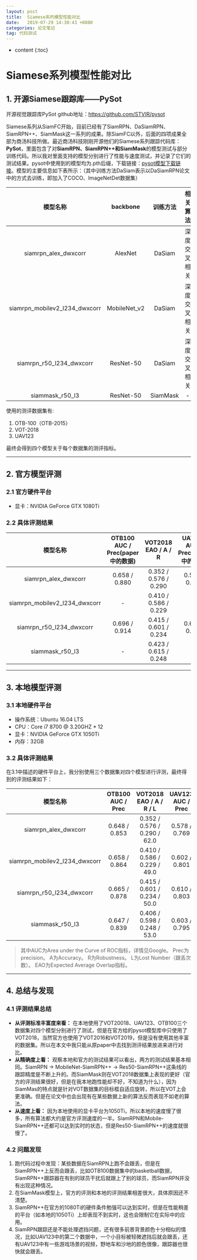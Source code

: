 ```yaml
---
layout: post
title:  Siamese系列模型性能对比
date:   2019-07-29 14:30:43 +0800
categories: 论文笔记
tag: 代码测试
---
```


* content
{:toc}

# Siamese系列模型性能对比

## 1. 开源Siamese跟踪库——PySot

开源视觉跟踪库PySot github地址：https://github.com/STVIR/pysot

Siamese系列从SiamFC开始，目前已经有了SiamRPN、DaSiamRPN、SiamRPN++、SiamMask这一系列的成果。除SiamFC以外，后面的四项成果全部为商汤科技所做。最近商汤科技刚刚开源他们的Siamese系列跟踪代码库：**PySot**，里面包含了对**SiamRPN、SiamRPN++和SiamMask**的模型测试与部分训练代码。所以我对里面支持的模型分别进行了性能与速度测试，并记录了它们的测试结果。pysot中使用到的模型均为.pth后缀，下载链接：[pysot模型下载链接](https://github.com/STVIR/pysot/blob/master/MODEL_ZOO.md)。模型的主要信息如下表所示：（其中训练方法DaSiam表示以DaSiamRPN论文中的方式去训练，即加入了COCO、ImageNetDet数据集）

模型名称|backbone|训练方法|相关算法|模型大小
:-:|:-:|:-:|:-:|:-:
siamrpn_alex_dwxcorr|AlexNet|DaSiam|深度交叉相关|25MB
siamrpn_mobilev2_l234_dwxcorr|MobileNet_v2|DaSiam|深度交叉相关|44.9MB
siamrpn_r50_l234_dwxcorr|ResNet-50|DaSiam|深度交叉相关|216.1MB
siammask_r50_l3|ResNet-50|SiamMask|-|86.1MB

使用的测评数据集有:
1. OTB-100（OTB-2015）
2. VOT-2018
3. UAV123

最终会得到四个模型关于每个数据集的测评指标。

----

## 2. 官方模型评测

### 2.1 官方硬件平台

- 显卡：NVIDIA GeForce GTX 1080Ti

### 2.2 具体评测结果

模型名称|OTB100</br>AUC / Prec(paper中的数据)|VOT2018</br>EAO / A / R|UAV123</br>AUC / Prec(paper中的数据)|速度(fps)
:-:|:-:|:-:|:-:|:-:
siamrpn_alex_dwxcorr|0.658 / 0.880|0.352 / 0.576 / 0.290|0.586 / 0.796|180
siamrpn_mobilev2_l234_dwxcorr|-|0.410 / 0.586 / 0.229|-|35
siamrpn_r50_l234_dwxcorr|0.696 / 0.914|0.415 / 0.601 / 0.234|0.613 / 0.807|75
siammask_r50_l3|-|0.423 / 0.615 / 0.248|-|56

-----

## 3. 本地模型评测

### 3.1 本地硬件平台

- 操作系统：Ubuntu 16.04 LTS
- CPU：Core i7 8700 @ 3.20GHZ * 12
- 显卡：NVIDIA GeForce GTX 1050Ti
- 内存：32GB

### 3.2 具体评测结果

在3.1中描述的硬件平台上，我分别使用三个数据集对四个模型进行评测，最终得到的评测结果如下：

模型名称|OTB100</br>AUC / Prec|VOT2018</br>EAO / A / R / L|UAV123</br>AUC / Prec|速度(fps)
:-:|:-:|:-:|:-:|:-:
siamrpn_alex_dwxcorr|0.648 / 0.853|0.352 / 0.576 / 0.290 / 62.0|0.578 / 0.769|86
siamrpn_mobilev2_l234_dwxcorr|0.658 / 0.864|0.410 / 0.586 / 0.229 / 49.0|0.602 / 0.801|48.5
siamrpn_r50_l234_dwxcorr|0.665 / 0.878|0.415 / 0.601 / 0.234 / 50.0|0.610 / 0.803|13.5
siammask_r50_l3|0.647 / 0.839|0.406 / 0.598 / 0.248 / 53.0|0.603 / 0.795|33

> 其中AUC为Area under the Curve of ROC指标，详情见Google。
Prec为precision。
A为Accuracy。
R为Robustness。
L为Lost Number（跟丢次数）。
EAO为Expected Average Overlap指标。

----

## 4. 总结与发现

### 4.1 评测结果总结

- **从评测标准丰富度来看：** 在本地使用了VOT20018、UAV123、OTB100三个数据集对四个模型分别进行了测试，但是在官方给的pysot模型库中只使用了VOT2018，当然官方也使用了VOT2016和VOT2019，但是没有使用其他丰富的数据集。所以在本文中我只能从原paper中去找到测评结果放进来进行对比。
- **从精确度上看：** 观察本地和官方的测试结果可以看出，两方的测试结果基本相同。SiamRPN → MobileNet-SiamRPN++ -> Res50-SiamRPN++这条线的跟踪精度是不断上升的。而SiamMask则在VOT2018数据集上表现的更好（官方的评测结果很好，但是在我本地跑性能却不好，不知道为什么），因为SiamMas的特点就是针对VOT数据集的目标框自适应旋转，所以在VOT上会更准确。但是在论文中也会出现有在某些数据上新的算法反而表现不如老的算法。
- **从速度上看：** 因为本地使用的显卡平台为1050Ti，所以本地的速度慢了很多，所有算法都大约是官方评测速度的一半。SiamRPN和Mobile-SiamRPN++还都可以达到实时的状态，但是Res50-SiamRPN++的速度就很慢了。

### 4.2 问题发现

1. 跑代码过程中发现：某些数据在SiamRPN上跑不会跟丢，但是在SiamRPN++上反而会跟丢，比如OTB100数据集中的basketball数据，SiamRPN++跟踪器在有别的球员干扰后就跟上了别的球员，而SiamRPN并没有出现这种情况。
2. 在SiamMask模型上，官方的评测和本地的评测结果相差很大，具体原因还不清楚。
3. SiamRPN++在官方的1080Ti的硬件条件勉强可以达到实时，但是在性能稍差的平台（如本地的1050Ti）上却表现不到实时，这也会限制它在实际中的应用。
4. SiamRPN跟踪还是不能处理遮挡问题，还有很多前景背景颜色十分相似的情况，比如UAV123中的第二个数据中，一个小目标被轻微遮挡后就会跟丢，还有UAV123中有一些游戏场景的视频，野地车和沙地的颜色很像，跟踪器也很快就会跟丢。